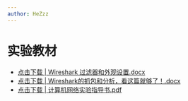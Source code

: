 ```yaml
---
author: HeZzz
---
```


# 实验教材

- [点击下载 | Wireshark 过滤器和外观设置.docx](https://cs-speedrun.github.io/documents/%5B%E5%AE%9E%E9%AA%8C%5D%20%E8%AE%A1%E7%AE%97%E6%9C%BA%E7%BD%91%E7%BB%9C/%E5%AE%9E%E9%AA%8C%E6%95%99%E6%9D%90/Wireshark%20%E8%BF%87%E6%BB%A4%E5%99%A8%E5%92%8C%E5%A4%96%E8%A7%82%E8%AE%BE%E7%BD%AE.docx)
- [点击下载 | Wireshark的抓包和分析，看这篇就够了！.docx](https://cs-speedrun.github.io/documents/%5B%E5%AE%9E%E9%AA%8C%5D%20%E8%AE%A1%E7%AE%97%E6%9C%BA%E7%BD%91%E7%BB%9C/%E5%AE%9E%E9%AA%8C%E6%95%99%E6%9D%90/Wireshark%E7%9A%84%E6%8A%93%E5%8C%85%E5%92%8C%E5%88%86%E6%9E%90%EF%BC%8C%E7%9C%8B%E8%BF%99%E7%AF%87%E5%B0%B1%E5%A4%9F%E4%BA%86%EF%BC%81.docx)
- [点击下载 | 计算机网络实验指导书.pdf](https://cs-speedrun.github.io/documents/%5B%E5%AE%9E%E9%AA%8C%5D%20%E8%AE%A1%E7%AE%97%E6%9C%BA%E7%BD%91%E7%BB%9C/%E5%AE%9E%E9%AA%8C%E6%95%99%E6%9D%90/%E8%AE%A1%E7%AE%97%E6%9C%BA%E7%BD%91%E7%BB%9C%E5%AE%9E%E9%AA%8C%E6%8C%87%E5%AF%BC%E4%B9%A6.pdf)